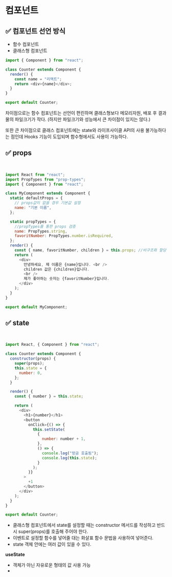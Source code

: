 # 컴포넌트

<h2>✅ 컴포넌트 선언 방식</h2>

- 함수 컴포넌트
- 클래스형 컴포넌트

```javascript
import { Component } from "react";

class Counter extends Component {
  render() {
    const name = "리액트";
    return <div>{name}</div>;
  }
}

export default Counter;
```

차이점으로는 함수 컴포넌트는 선언이 편린하며 클래스형보다 메모리자원, 배포 후 결과물의 파일크기가 작다. (하지만 파일크기와 성능에서 큰 차이점이 있지는 않다.)

또한 큰 차이점으로 클래스 컴포넌트에는 state와 라이프사이클 API의 사용 불가능하다는 점인데 Hooks 기능이 도입되며 함수형에서도 사용이 가능하다.

<h2>✅ props</h2>
<br/>

```javascript
import React from "react";
import PropTypes from "prop-types";
import { Component } from "react";

class MyComponent extends Component {
  static defaultProps = {
    // props값이 없을 경우 기본값 설정
    name: "기본 이름",
  };

  static propTypes = {
    //propTypes를 통한 props 검증
    name: PropTypes.string,
    favoritNumber: PropTypes.number.isRequired,
  };
  render() {
    const { name, favoritNumber, children } = this.props; //비구조화 할당
    return (
      <div>
        안녕하세요, 제 이름은 {name}입니다. <br />
        children 값은 {children}입니다.
        <br />
        제가 좋아하는 숫자는 {favoritNumber}입니다.
      </div>
    );
  }
}

export default MyComponent;
```

<h2>✅ state</h2>
<br/>

```javascript
import React, { Component } from "react";

class Counter extends Component {
  constructor(props) {
    super(props);
    this.state = {
      number: 0,
    };
  }

  render() {
    const { number } = this.state;

    return (
      <div>
        <h1>{number}</h1>
        <button
          onClick={() => {
            this.setState(
              {
                number: number + 1,
              },
              () => {
                console.log("방금 호출됨");
                console.log(this.state);
              }
            );
          }}
        >
          +1
        </button>
      </div>
    );
  }
}

export default Counter;
```

- 클래스형 컴포넌트에서 state를 설정할 때는 constructor 메서드를 작성하고 반드시 super(props)를 호출해 주어야 한다.
- 이벤트로 설정할 함수를 넣어줄 대는 화살표 함수 문법을 사용하여 넣어준다.
- state 객체 안에는 여러 값이 있을 수 있다.

**useState**

- 객체가 아닌 자유로운 형태의 값 사용 가능
-
